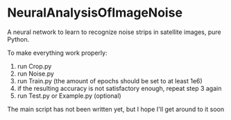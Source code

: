 # NeuralAnalysisOfImageNoise
A neural network to learn to recognize noise strips in satellite images, pure Python.

To make everything work properly:
1) run Crop.py
2) run Noise.py
3) run Train.py (the amount of epochs should be set to at least 1e6)
4) if the resulting accuracy is not satisfactory enough, repeat step 3 again
5) run Test.py or Example.py (optional)

The main script has not been written yet, but I hope I'll get around to it soon
